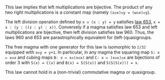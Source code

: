This law implies that left multiplications are bijective.  The product of any two right multiplications is a constant map (namely `(z◇x)◇y = (w◇x)◇y`).

The left division operation defined by `x ◇ (x : y) = y` satisfies [law 653](https://teorth.github.io/equational_theories/implications/?653), `x = x : (y : ((z : y) : x))`.  Conversely if a magma satisfies law 653 and left multiplications are bijective, then left division satisfies law 960.  Thus, the laws 960 and 653 are parastrophically equivalent for (left-)quasigroups.

The free magma with one generator for this law is isomorphic to `ℤ/3ℤ` equipped with `x◇y = y+1`.  In particular, in any magma the squaring map `S: x ↦ x◇x` and cubing maps `B: x ↦ x◇(x◇x)` and `C: x ↦ (x◇x)◇x` are bijections of order 3 with `S(x) = C(x)` and `B(x) = S(S(x))` and `S(S(S(x))) = x`.

This law cannot hold in a (non-trivial) commutative magma or quasigroup.
